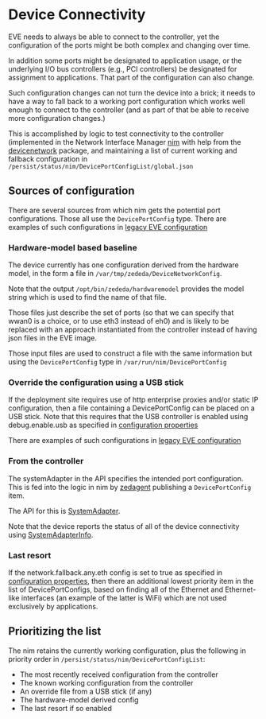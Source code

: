 # Device Connectivity

EVE needs to always be able to connect to the controller, yet the configuration of the ports might be both complex and changing over time.

In addition some ports might be designated to application usage, or the underlying I/O bus controllers (e.g., PCI controllers) be designated for assignment to applications. That part of the configuration can also change.

Such configuration changes can not turn the device into a brick; it needs to have a way to fall back to a working port configuration which works well enough to connect to the controller (and as part of that be able to receive more configuration changes.)

This is accomplished by logic to test connectivity to the controller (implemented in the Network Interface Manager [nim](../pkg/pillar/cmd/nim) with help from the [devicenetwork](../pkg/pillar/devicenetwork) package, and maintaining a list of current working and fallback configuration in ```/persist/status/nim/DevicePortConfigList/global.json```

## Sources of configuration

There are several sources from which nim gets the potential port configurations. Those all use the ```DevicePortConfig``` type. There are examples of such configurations in [legacy EVE configuration](CONFIG.md)

### Hardware-model based baseline

The device currently has one configuration derived from the hardware model, in the form a file in ```/var/tmp/zededa/DeviceNetworkConfig```.

Note that the output ```/opt/bin/zededa/hardwaremodel``` provides the model string which is used to find the name of that file.

Those files just describe the set of ports (so that we can specify that wwan0 is a choice, or to use eth3 instead of eh0) and is likely to be replaced with an approach instantiated from the controller instead of having json files in the EVE image.

Those input files are used to construct a file with the same information but using the ```DevicePortConfig``` type in ```/var/run/nim/DevicePortConfig```

### Override the configuration using a USB stick

If the deployment site requires use of http enterprise proxies and/or static IP configuration, then a file containing a DevicePortConfig can be placed on a USB stick. Note that this requires that the USB controller is enabled using debug.enable.usb as specified in [configuration properties](CONFIG-PROPERTIES.md)

There are examples of such configurations in [legacy EVE configuration](CONFIG.md)

### From the controller

The systemAdapter in the API specifies the intended port configuration.
This is fed into the logic in nim by [zedagent](../pkg/pillar/cmd/zedagent) publishing a ```DevicePortConfig``` item.

The API for this is [SystemAdapter](../api/proto/config/devmodel.proto).

Note that the device reports the status of all of the device connectivity using [SystemAdapterInfo](../api/proto/info/info.proto).

### Last resort

If the network.fallback.any.eth config is set to true as specified in [configuration properties](CONFIG-PROPERTIES.md), then there an additional lowest priority item in the list of DevicePortConfigs, based on finding all of the Ethernet and Ethernet-like interfaces (an example of the latter is WiFi) which are not used exclusively by applications.

## Prioritizing the list

The nim retains the currently working configuration, plus the following in priority order in ```/persist/status/nim/DevicePortConfigList```:
* The most recently received configuration from the controller
* The known working configuration from the controller
* An override file from a USB stick (if any)
* The hardware-model derived config
* The last resort if so enabled
